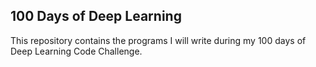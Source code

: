 ## 100 Days of Deep Learning
This repository contains the programs I will write during my 100 days of Deep Learning Code Challenge.
